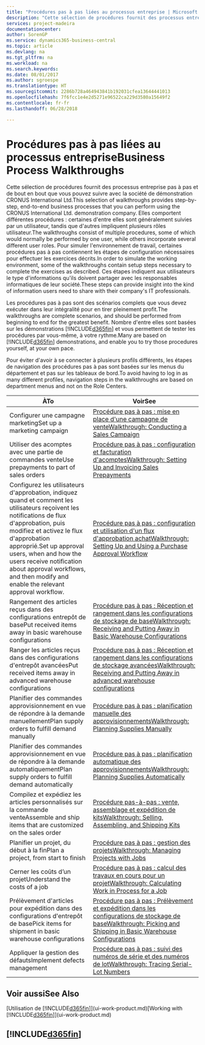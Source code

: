 ```yaml
---
title: "Procédures pas à pas liées au processus entreprise | Microsoft Docs"
description: "Cette sélection de procédures fournit des processus entreprise pas à pas et de bout en bout que vous pouvez suivre avec la société de démonstration CRONUS International Ltd. Elles comportent différentes procédures : certaines d'entre elles sont généralement suivies par un utilisateur, tandis que d'autres impliquent plusieurs rôles utilisateur. Pour simuler l'environnement de travail, certaines procédures pas à pas contiennent les étapes de configuration nécessaires pour effectuer les exercices décrits. Ces étapes indiquent aux utilisateurs le type d'informations qu'ils doivent partager avec les responsables informatiques de leur société."
services: project-madeira
documentationcenter: 
author: SorenGP
ms.service: dynamics365-business-central
ms.topic: article
ms.devlang: na
ms.tgt_pltfrm: na
ms.workload: na
ms.search.keywords: 
ms.date: 08/01/2017
ms.author: sgroespe
ms.translationtype: HT
ms.sourcegitcommit: 2286b728a464943841b192031cfea13644441013
ms.openlocfilehash: 7f6fcc1e4e2d5271e96522ca229d3580a15649f2
ms.contentlocale: fr-fr
ms.lasthandoff: 06/28/2018

---
```

# <a name="business-process-walkthroughs"></a><span data-ttu-id="b7557-106">Procédures pas à pas liées au processus entreprise</span><span class="sxs-lookup"><span data-stu-id="b7557-106">Business Process Walkthroughs</span></span>
<span data-ttu-id="b7557-107">Cette sélection de procédures fournit des processus entreprise pas à pas et de bout en bout que vous pouvez suivre avec la société de démonstration CRONUS International Ltd.</span><span class="sxs-lookup"><span data-stu-id="b7557-107">This selection of walkthroughs provides step-by-step, end-to-end business processes that you can perform using the CRONUS International Ltd. demonstration company.</span></span> <span data-ttu-id="b7557-108">Elles comportent différentes procédures : certaines d'entre elles sont généralement suivies par un utilisateur, tandis que d'autres impliquent plusieurs rôles utilisateur.</span><span class="sxs-lookup"><span data-stu-id="b7557-108">The walkthroughs consist of multiple procedures, some of which would normally be performed by one user, while others incorporate several different user roles.</span></span> <span data-ttu-id="b7557-109">Pour simuler l'environnement de travail, certaines procédures pas à pas contiennent les étapes de configuration nécessaires pour effectuer les exercices décrits.</span><span class="sxs-lookup"><span data-stu-id="b7557-109">In order to simulate the working environment, some of the walkthroughs contain setup steps necessary to complete the exercises as described.</span></span> <span data-ttu-id="b7557-110">Ces étapes indiquent aux utilisateurs le type d'informations qu'ils doivent partager avec les responsables informatiques de leur société.</span><span class="sxs-lookup"><span data-stu-id="b7557-110">These steps can provide insight into the kind of information users need to share with their company's IT professionals.</span></span>  

 <span data-ttu-id="b7557-111">Les procédures pas à pas sont des scénarios complets que vous devez exécuter dans leur intégralité pour en tirer pleinement profit.</span><span class="sxs-lookup"><span data-stu-id="b7557-111">The walkthroughs are complete scenarios, and should be performed from beginning to end for the greatest benefit.</span></span> <span data-ttu-id="b7557-112">Nombre d'entre elles sont basées sur les démonstrations [!INCLUDE[d365fin](includes/d365fin_md.md)] et vous permettent de tester les procédures par vous-même, à votre rythme.</span><span class="sxs-lookup"><span data-stu-id="b7557-112">Many are based on [!INCLUDE[d365fin](includes/d365fin_md.md)] demonstrations, and enable you to try those procedures yourself, at your own pace.</span></span>  

 <span data-ttu-id="b7557-113">Pour éviter d'avoir à se connecter à plusieurs profils différents, les étapes de navigation des procédures pas à pas sont basées sur les menus du département et pas sur les tableaux de bord.</span><span class="sxs-lookup"><span data-stu-id="b7557-113">To avoid having to log in as many different profiles, navigation steps in the walkthroughs are based on department menus and not on the Role Centers.</span></span>  

|<span data-ttu-id="b7557-114">À</span><span class="sxs-lookup"><span data-stu-id="b7557-114">To</span></span>|<span data-ttu-id="b7557-115">Voir</span><span class="sxs-lookup"><span data-stu-id="b7557-115">See</span></span>|  
|--------|---------|  
|<span data-ttu-id="b7557-116">Configurer une campagne marketing</span><span class="sxs-lookup"><span data-stu-id="b7557-116">Set up a marketing campaign</span></span>|[<span data-ttu-id="b7557-117">Procédure pas à pas : mise en place d'une campagne de vente</span><span class="sxs-lookup"><span data-stu-id="b7557-117">Walkthrough: Conducting a Sales Campaign</span></span>](walkthrough-conducting-a-sales-campaign.md)|  
|<span data-ttu-id="b7557-118">Utiliser des acomptes avec une partie de commandes vente</span><span class="sxs-lookup"><span data-stu-id="b7557-118">Use prepayments to part of sales orders</span></span>|[<span data-ttu-id="b7557-119">Procédure pas à pas : configuration et facturation d'acomptes</span><span class="sxs-lookup"><span data-stu-id="b7557-119">Walkthrough: Setting Up and Invoicing Sales Prepayments</span></span>](walkthrough-setting-up-and-invoicing-sales-prepayments.md)|  
|<span data-ttu-id="b7557-120">Configurez les utilisateurs d'approbation, indiquez quand et comment les utilisateurs reçoivent les notifications de flux d'approbation, puis modifiez et activez le flux d'approbation approprié.</span><span class="sxs-lookup"><span data-stu-id="b7557-120">Set up approval users, when and how the users receive notification about approval workflows, and then modify and enable the relevant approval workflow.</span></span>|[<span data-ttu-id="b7557-121">Procédure pas à pas : configuration et utilisation d'un flux d'approbation achat</span><span class="sxs-lookup"><span data-stu-id="b7557-121">Walkthrough: Setting Up and Using a Purchase Approval Workflow</span></span>](walkthrough-setting-up-and-using-a-purchase-approval-workflow.md)|  
|<span data-ttu-id="b7557-122">Rangement des articles reçus dans des configurations entrepôt de base</span><span class="sxs-lookup"><span data-stu-id="b7557-122">Put received items away in basic warehouse configurations</span></span>|[<span data-ttu-id="b7557-123">Procédure pas à pas : Réception et rangement dans les configurations de stockage de base</span><span class="sxs-lookup"><span data-stu-id="b7557-123">Walkthrough: Receiving and Putting Away in Basic Warehouse Configurations</span></span>](walkthrough-receiving-and-putting-away-in-basic-warehousing.md)|  
|<span data-ttu-id="b7557-124">Ranger les articles reçus dans des configurations d'entrepôt avancées</span><span class="sxs-lookup"><span data-stu-id="b7557-124">Put received items away in advanced warehouse configurations</span></span>|[<span data-ttu-id="b7557-125">Procédure pas à pas : Réception et rangement dans les configurations de stockage avancées</span><span class="sxs-lookup"><span data-stu-id="b7557-125">Walkthrough: Receiving and Putting Away in advanced warehouse configurations</span></span>](walkthrough-receiving-and-putting-away-in-advanced-warehousing.md)|  
|<span data-ttu-id="b7557-126">Planifier des commandes approvisionnement en vue de répondre à la demande manuellement</span><span class="sxs-lookup"><span data-stu-id="b7557-126">Plan supply orders to fulfill demand manually</span></span>|[<span data-ttu-id="b7557-127">Procédure pas à pas : planification manuelle des approvisionnements</span><span class="sxs-lookup"><span data-stu-id="b7557-127">Walkthrough: Planning Supplies Manually</span></span>](walkthrough-planning-supplies-manually.md)|  
|<span data-ttu-id="b7557-128">Planifier des commandes approvisionnement en vue de répondre à la demande automatiquement</span><span class="sxs-lookup"><span data-stu-id="b7557-128">Plan supply orders to fulfill demand automatically</span></span>|[<span data-ttu-id="b7557-129">Procédure pas à pas : planification automatique des approvisionnements</span><span class="sxs-lookup"><span data-stu-id="b7557-129">Walkthrough: Planning Supplies Automatically</span></span>](walkthrough-planning-supplies-automatically.md)|  
|<span data-ttu-id="b7557-130">Compilez et expédiez les articles personnalisés sur la commande vente</span><span class="sxs-lookup"><span data-stu-id="b7557-130">Assemble and ship items that are customized on the sales order</span></span>|[<span data-ttu-id="b7557-131">Procédure pas-à-pas : vente, assemblage et expédition de kits</span><span class="sxs-lookup"><span data-stu-id="b7557-131">Walkthrough: Selling, Assembling, and Shipping Kits</span></span>](walkthrough-selling-assembling-and-shipping-kits.md)|  
|<span data-ttu-id="b7557-132">Planifier un projet, du début à la fin</span><span class="sxs-lookup"><span data-stu-id="b7557-132">Plan a project, from start to finish</span></span>|[<span data-ttu-id="b7557-133">Procédure pas à pas : gestion des projets</span><span class="sxs-lookup"><span data-stu-id="b7557-133">Walkthrough: Managing Projects with Jobs</span></span>](walkthrough-managing-projects-with-jobs.md)|  
|<span data-ttu-id="b7557-134">Cerner les coûts d’un projet</span><span class="sxs-lookup"><span data-stu-id="b7557-134">Understand the costs of a job</span></span>|[<span data-ttu-id="b7557-135">Procédure pas à pas : calcul des travaux en cours pour un projet</span><span class="sxs-lookup"><span data-stu-id="b7557-135">Walkthrough: Calculating Work in Process for a Job</span></span>](walkthrough-calculating-work-in-process-for-a-job.md)|  
|<span data-ttu-id="b7557-136">Prélèvement d'articles pour expédition dans des configurations d'entrepôt de base</span><span class="sxs-lookup"><span data-stu-id="b7557-136">Pick items for shipment in basic warehouse configurations</span></span>|[<span data-ttu-id="b7557-137">Procédure pas à pas : Prélèvement et expédition dans les configurations de stockage de base</span><span class="sxs-lookup"><span data-stu-id="b7557-137">Walkthrough: Picking and Shipping in Basic Warehouse Configurations</span></span>](walkthrough-picking-and-shipping-in-basic-warehousing.md)|  
|<span data-ttu-id="b7557-138">Appliquer la gestion des défauts</span><span class="sxs-lookup"><span data-stu-id="b7557-138">Implement defects management</span></span>|[<span data-ttu-id="b7557-139">Procédure pas à pas : suivi des numéros de série et des numéros de lot</span><span class="sxs-lookup"><span data-stu-id="b7557-139">Walkthrough: Tracing Serial-Lot Numbers</span></span>](walkthrough-tracing-serial-lot-numbers.md)|  

## <a name="see-also"></a><span data-ttu-id="b7557-140">Voir aussi</span><span class="sxs-lookup"><span data-stu-id="b7557-140">See Also</span></span>
<span data-ttu-id="b7557-141">[Utilisation de [!INCLUDE[d365fin](includes/d365fin_md.md)]](ui-work-product.md)</span><span class="sxs-lookup"><span data-stu-id="b7557-141">[Working with [!INCLUDE[d365fin](includes/d365fin_md.md)]](ui-work-product.md)</span></span>  

## [!INCLUDE[d365fin](includes/free_trial_md.md)]  
 

